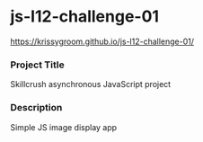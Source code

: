 # js-l12-challenge-01
https://krissygroom.github.io/js-l12-challenge-01/

### Project Title
Skillcrush asynchronous JavaScript project

### Description
Simple JS image display app
